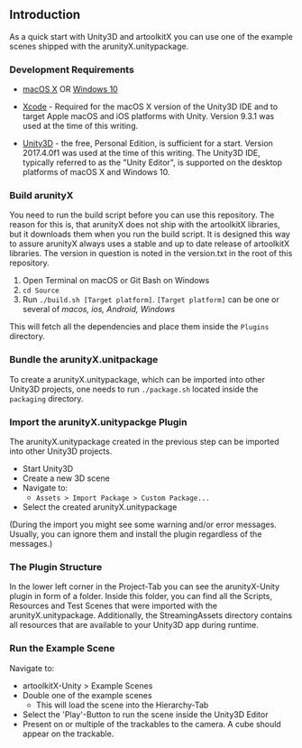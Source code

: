 ## Introduction
As a quick start with Unity3D and artoolkitX you can use one of the example scenes shipped with the arunityX.unitypackage.

### Development Requirements

- [macOS X](http://www.apple.com/mac/) OR [Windows 10](https://www.microsoftstore.com/store/msusa/en_US/cat/Windows-10-/categoryID.70036700)

- [Xcode](http://developer.apple.com/xcode/) - Required for the macOS X version of the Unity3D IDE and to target Apple macOS and iOS platforms with Unity. Version 9.3.1 was used at the time of this writing.

- [Unity3D](https://store.unity.com/?_ga=1.164065343.1498217150.1465512057) - the free, Personal Edition, is sufficient for a start. Version 2017.4.0f1 was used at the time of this writing. The Unity3D IDE, typically referred to as the "Unity Editor", is supported on the desktop platforms of macOS X and Windows 10.

### Build arunityX
You need to run the build script before you can use this repository. The reason for this is, that arunityX does not ship with the artoolkitX libraries, but it downloads them when you run the build script. It is designed this way to assure arunityX always uses a stable and up to date release of artoolkitX libraries. The version in question is noted in the version.txt in the root of this repository.

1. Open Terminal on macOS or Git Bash on Windows
2. ```cd Source```
3. Run ```./build.sh [Target platform]```. ```[Target platform]``` can be one or several of *macos, ios, Android, Windows*

This will fetch all the dependencies and place them inside the ```Plugins``` directory.

### Bundle the arunityX.unitpackage
To create a arunityX.unitypackage, which can be imported into other Unity3D projects, one needs to run ```./package.sh``` located inside the ```packaging``` directory.


### Import the arunityX.unitypackge Plugin
The arunityX.unitypackage created in the previous step can be imported into other Unity3D projects.

* Start Unity3D
* Create a new 3D scene
* Navigate to:
  * ```Assets > Import Package > Custom Package... ```
* Select the created arunityX.unitypackage

(During the import you might see some warning and/or error messages. Usually, you can ignore them and install the plugin regardless of the messages.)

### The Plugin Structure

In the lower left corner in the Project-Tab you can see the arunityX-Unity plugin in form of a folder. Inside this folder, you can find all the Scripts, Resources and Test Scenes that were imported with the arunityX.unitypackage. Additionally, the StreamingAssets directory contains  all resources that are available to your Unity3D app during runtime.

### Run the Example Scene

Navigate to:
* artoolkitX-Unity > Example Scenes
* Double one of the example scenes
  * This will load the scene into the Hierarchy-Tab
* Select the 'Play'-Button to run the scene inside the Unity3D Editor
* Present on or multiple of the trackables to the camera. A cube should appear on the trackable.